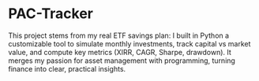 # PAC-Tracker
This project stems from my real ETF savings plan: I built in Python a customizable tool to simulate monthly investments, track capital vs market value, and compute key metrics (XIRR, CAGR, Sharpe, drawdown). It merges my passion for asset management with programming, turning finance into clear, practical insights.

